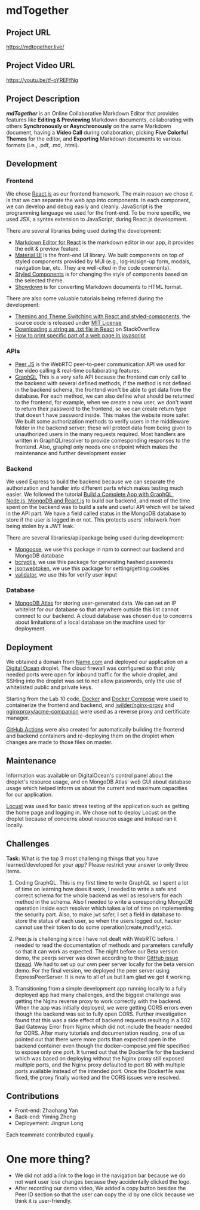 # mdTogether
## Project URL

https://mdtogether.live/

## Project Video URL 

https://youtu.be/tf-oYREFfNg

## Project Description

***mdTogether*** is an Online Collaborative Markdown Editor that provides features like **Editing & Previewing** Markdown documents, collaborating with others **Synchronously or Asynchronously** on the same Markdown document, having a **Video Call** during collaboration, picking **Five Colorful Themes** for the editor, and **Exporting** Markdown documents to various formats (i.e., .pdf, .md, .html).

## Development

### Frontend
We chose [React.js](https://reactjs.org/) as our frontend framework. The main reason we chose it is that we can separate the web app into components. In each component, we can develop and debug easily and cleanly. JavaScript is the programming language we used for the front-end. To be more specific, we used JSX, a syntax extension to JavaScript, during React.js development.

There are several libraries being used during the development:
* [Markdown Editor for React](https://uiwjs.github.io/react-md-editor/) is the markdown editor in our app, it provides the edit & preview feature.
* [Material UI](https://mui.com/) is the front-end UI library. We built components on top of styled components provided by MUI (e.g., log-in/sign-up form, modals, navigation bar, etc. They are well-cited in the code comments).
* [Styled Components](https://styled-components.com/) is for changing the style of components based on the selected theme.
* [Showdown](http://showdownjs.com/) is for converting Markdown documents to HTML format.

There are also some valuable tutorials being referred during the development:
* [Theming and Theme Switching with React and styled-components](https://css-tricks.com/theming-and-theme-switching-with-react-and-styled-components/), the source code is released under [MIT License](https://github.com/atapas/theme-builder)
* [Downloading a string as .txt file in React](https://stackoverflow.com/questions/44656610/download-a-string-as-txt-file-in-react) on StackOverflow
* [How to print specific part of a web page in javascript](https://www.etutorialspoint.com/index.php/23-how-to-print-different-section-of-content-using-javascript)

### APIs
* [Peer JS](https://github.com/peers/peerjs#readme) is the WebRTC peer-to-peer communication API we used for the video calling & real-time collaborating features.
* [GraphQL](https://graphql.org/) This is a very safe API because the frontend can only call to the backend with several defined methods, if the method is not defined in the backend schema, the frontend won't be able to get data from the database. For each method, we can also define what should be returned to the frontend, for example, when we create a new user, we don't want to return their password to the frontend, so we can create return type that doesn't have password inside. This makes the website more safer. We built some authorization methods to verify users in the middleware folder in the backend server; these will protect data from being given to unauthorized users in the many requests required. Most handlers are written in GraphQL/resolver to provide corresponding responses to the frontend. Also, graphql only needs one endpoint which makes the maintenance and further development easier

### Backend
We used Express to build the backend because we can separate the authorization and handler into different parts which makes testing much easier. We followed the tutorial [Build a Complete App with GraphQL, Node.js, MongoDB and React.js](https://www.youtube.com/playlist?list=PL55RiY5tL51rG1x02Yyj93iypUuHYXcB_) to build our backend, and most of the time spent on the backend was to build a safe and useful API which will be talked in the API part. We have a field called status in the MongoDB database to store if the user is logged in or not. This protects users' info/work from being stolen by a JWT leak.

There are several libraries/api/package being used during development:
* [Mongoose](https://www.npmjs.com/package/mongoose), we use this package in npm to connect our backend and MongoDB database
* [bcryptjs](https://www.npmjs.com/package/bcryptjs), we use this package for generating hashed passwords
* [jsonwebtoken](https://www.npmjs.com/package/jsonwebtoken), we use this package for setting/getting cookies
* [validator](https://www.npmjs.com/package/validator), we use this for verify user input
### Database
* [MongoDB Atlas](https://www.mongodb.com/atlas) for storing user-generated data. We can set an IP whitelist for our database so that anywhere outside this list cannot connect to our backend. A cloud database was chosen due to concerns about limitations of a local database on the machine used for deployment.


## Deployment

We obtained a domain from [Name.com](https://www.name.com/) and deployed our application on a [Digital Ocean](https://www.digitalocean.com/) droplet. The cloud firewall was configured so that only needed ports were open for inbound traffic for the whole droplet, and SSHing into the droplet was set to not allow passwords, only the use of whitelisted public and private keys.

Starting from the Lab 10 code, [Docker](https://www.docker.com/) and [Docker Compose](https://docs.docker.com/compose/) were used to containerize the frontend and backend, and [jwilder/nginx-proxy](https://hub.docker.com/r/jwilder/nginx-proxy) and [nginxproxy/acme-companion](https://hub.docker.com/r/nginxproxy/acme-companion) were used as a reverse proxy and certificate manager.

[GitHub Actions](https://github.com/features/actions) were also created for automatically building the frontend and backend containers and re-deploying them on the droplet when changes are made to those files on master.

## Maintenance

Information was available on DigitalOcean's control panel about the droplet's resource usage, and on MongoDB Atlas' web GUI about database usage which helped inform us about the current and maximum capacities for our application.

[Locust](https://locust.io/) was used for basic stress testing of the application such as getting the home page and logging in. We chose not to deploy Locust on the droplet because of concerns about resource usage and instead ran it locally.

## Challenges

**Task:** What is the top 3 most challenging things that you have learned/developed for your app? Please restrict your answer to only three items. 

1. Coding GraphQL. This is my first time to write GraphQL so I spent a lot of time on learning how does it work, I needed to write a safe and correct schema for the whole backend as well as resolvers for each method in the schema. Also I needed to write a coresponding MongoDB operation inside each resolver which takes a lot of time on implementing the security part. Also, to make jwt safer, I set a field in database to store the status of each user, so when the users logged out, hacker cannot use their token to do some operation(create,modify,etc).

2. Peer.js is challenging since I have not dealt with WebRTC before. I needed to read the documentation of methods and parameters carefully so that it can work as expected. The night before our Beta version demo, the peerjs server was down according to their [GitHub issue thread](https://github.com/peers/peerjs/issues/939). We had to set up our own peer server locally for the beta version demo. For the final version, we deployed the peer server using ExpressPeerServer. It is new to all of us but I am glad we got it working.

3. Transitioning from a simple development app running locally to a fully deployed app had many challenges, and the biggest challenge was getting the Nginx reverse proxy to work correctly with the backend. When the app was initially deployed, we were getting CORS errors even though the backend was set to fully open CORS. Further investigation found that this was a side effect of backend requests resulting in a 502 Bad Gateway Error from Nginx which did not include the header needed for CORS. After many tutorials and documentation reading, one of us pointed out that there were more ports than expected open in the backend container even though the docker-compose.yml file specified to expose only one port. It turned out that the Dockerfile for the backend which was based on deploying without the Nginx proxy still exposed multiple ports, and the Nginx proxy defaulted to port 80 with multiple ports available instead of the intended port. Once the Dockerfile was fixed, the proxy finally worked and the CORS issues were resolved.

## Contributions

- Front-end: Zhaohang Yan
- Back-end: Yiming Zheng
- Deployement: Jingrun Long

Each teammate contributed equally.

# One more thing? 

- We did not add a link to the logo in the navigation bar because we do not want user lose changes because they accidentally clicked the logo.
- After recording our demo video, We added a copy button besides the Peer ID section so that the user can copy the id by one click because we think it is user-friendly.
